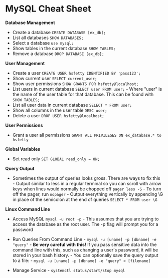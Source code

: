 # MySQL Cheat Sheet

**Database Management** 
 - Create a database `CREATE DATABASE [ex_db];`
 - List all databases `SHOW DATABASES;`
 - Select a database `use mysql;`
 - Show tables in the current database `SHOW TABLES;`
 - Remove a database `DROP DATABASE [ex_db];`

**User Management**
 - Create a user `CREATE USER hsfetty IDENTIFIED BY 'pass123';`
 - Show current user `SELECT current_user;`
 - Show user permissions `SHOW GRANTS FOR hsfetty@localhost;`
 - List users in current database `SELECT user FROM user;`
		 - Where "user" is the name of the user table for that database. This can be found with `SHOW TABLES;` 
 - List all user data in current database `SELECT * FROM user;`
 - Show all columns in the user table `DESC user;`
 - Delete a user `DROP USER hsfetty@localhost;`
 
 **User Permissions**
 - Grant a user all permissions `GRANT ALL PRIVILEGES ON ex_database.* to hsfetty`

**Global Variables**
 - Set read only `SET GLOBAL read_only = ON;`

**Query Output**

 - Sometimes the output of queries looks gross. There are ways to fix this
		 - Output similar to less in a regular terminal so you can scroll with arrow keys when lines would normally be chopped off `pager less -S`
		 - To turn off the pager, run `nopager`
		 - Output everything vertically by appending \G in place of the semicolon at the end of queries `SELECT * FROM user \G`

**Linux Command Line**

 - Access MySQL `mysql -u root -p`
		 - This assumes that you are trying to access the database as the root user. The -p flag will prompt you for a password
	
 - Run Queries From Command Line
		 - `mysql -u [uname] -p [dbname] -e "query"`
		 - **Be very careful with this!** If you pass sensitive data into the command line with this, such as changing a user's password, it will be stored in your bash history.
		 - You can optionally save the query output to a file:
		 - `mysql -u [uname] -p [dbname] -e "query" > [filename]`
 - Manage Service
		 - `systemctl status/start/stop mysql`

